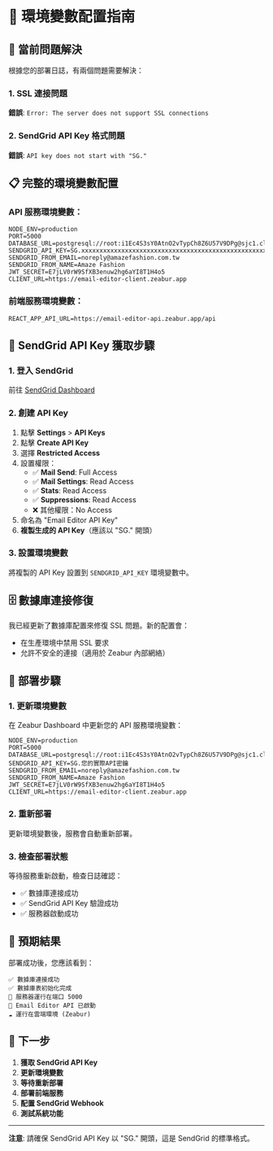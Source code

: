 # 🔧 環境變數配置指南

## 🚨 當前問題解決

根據您的部署日誌，有兩個問題需要解決：

### 1. SSL 連接問題
**錯誤**: `Error: The server does not support SSL connections`

### 2. SendGrid API Key 格式問題  
**錯誤**: `API key does not start with "SG."`

## 📋 完整的環境變數配置

### API 服務環境變數：

```env
NODE_ENV=production
PORT=5000
DATABASE_URL=postgresql://root:i1Ec4S3sY0AtnO2vTypCh8Z6U57V9DPg@sjc1.clusters.zeabur.com:31843/zeabur
SENDGRID_API_KEY=SG.xxxxxxxxxxxxxxxxxxxxxxxxxxxxxxxxxxxxxxxxxxxxxxxxxxxxxxxxxxxxxxxx
SENDGRID_FROM_EMAIL=noreply@amazefashion.com.tw
SENDGRID_FROM_NAME=Amaze Fashion
JWT_SECRET=E7jLV0rW9SfXB3enuw2hg6aYI8T1H4o5
CLIENT_URL=https://email-editor-client.zeabur.app
```

### 前端服務環境變數：

```env
REACT_APP_API_URL=https://email-editor-api.zeabur.app/api
```

## 🔑 SendGrid API Key 獲取步驟

### 1. 登入 SendGrid
前往 [SendGrid Dashboard](https://app.sendgrid.com)

### 2. 創建 API Key
1. 點擊 **Settings** > **API Keys**
2. 點擊 **Create API Key**
3. 選擇 **Restricted Access**
4. 設置權限：
   - ✅ **Mail Send**: Full Access
   - ✅ **Mail Settings**: Read Access  
   - ✅ **Stats**: Read Access
   - ✅ **Suppressions**: Read Access
   - ❌ 其他權限：No Access
5. 命名為 "Email Editor API Key"
6. **複製生成的 API Key**（應該以 "SG." 開頭）

### 3. 設置環境變數
將複製的 API Key 設置到 `SENDGRID_API_KEY` 環境變數中。

## 🗄️ 數據庫連接修復

我已經更新了數據庫配置來修復 SSL 問題。新的配置會：
- 在生產環境中禁用 SSL 要求
- 允許不安全的連接（適用於 Zeabur 內部網絡）

## 📝 部署步驟

### 1. 更新環境變數
在 Zeabur Dashboard 中更新您的 API 服務環境變數：

```env
NODE_ENV=production
PORT=5000
DATABASE_URL=postgresql://root:i1Ec4S3sY0AtnO2vTypCh8Z6U57V9DPg@sjc1.clusters.zeabur.com:31843/zeabur
SENDGRID_API_KEY=SG.您的實際API密鑰
SENDGRID_FROM_EMAIL=noreply@amazefashion.com.tw
SENDGRID_FROM_NAME=Amaze Fashion
JWT_SECRET=E7jLV0rW9SfXB3enuw2hg6aYI8T1H4o5
CLIENT_URL=https://email-editor-client.zeabur.app
```

### 2. 重新部署
更新環境變數後，服務會自動重新部署。

### 3. 檢查部署狀態
等待服務重新啟動，檢查日誌確認：
- ✅ 數據庫連接成功
- ✅ SendGrid API Key 驗證成功
- ✅ 服務器啟動成功

## 🎯 預期結果

部署成功後，您應該看到：
```
✅ 數據庫連接成功
✅ 數據庫表初始化完成
🚀 服務器運行在端口 5000
📧 Email Editor API 已啟動
☁️ 運行在雲端環境 (Zeabur)
```

## 🔗 下一步

1. **獲取 SendGrid API Key**
2. **更新環境變數**
3. **等待重新部署**
4. **部署前端服務**
5. **配置 SendGrid Webhook**
6. **測試系統功能**

---

**注意**: 請確保 SendGrid API Key 以 "SG." 開頭，這是 SendGrid 的標準格式。
